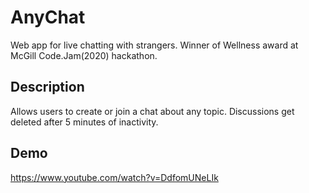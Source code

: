 # AnyChat

Web app for live chatting with strangers. Winner of Wellness award at McGill Code.Jam(2020) hackathon.

## Description

Allows users to create or join a chat about any topic. Discussions get deleted after 5 minutes of inactivity.

## Demo

https://www.youtube.com/watch?v=DdfomUNeLIk
